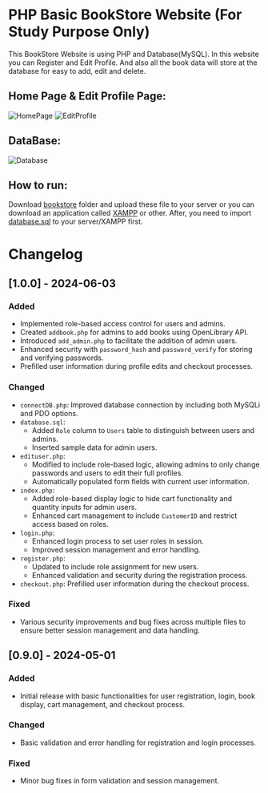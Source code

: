 # PHP Basic BookStore Website (For Study Purpose Only)
This BookStore Website is using PHP and Database(MySQL). In this website you can Register and Edit Profile.
And also all the book data will store at the database for easy to add, edit and delete.

## Home Page & Edit Profile Page:
![HomePage](/homepage.PNG)
![EditProfile](/editprofile.PNG)

## DataBase:
![Database](/db.PNG)

## How to run:
Download [bookstore](https://github.com/weixiong15/PHP_Basic_BookStore_Website/tree/master/bookstore) folder and upload these file to your server or you can download an application called
[XAMPP](https://www.apachefriends.org/index.html) or other. After, you need to import [database.sql](https://github.com/weixiong15/PHP_Basic_BookStore_Website/blob/master/bookstore/database.sql) to your server/XAMPP 
first.
 
# Changelog

## [1.0.0] - 2024-06-03
### Added
- Implemented role-based access control for users and admins.
- Created `addbook.php` for admins to add books using OpenLibrary API.
- Introduced `add_admin.php` to facilitate the addition of admin users.
- Enhanced security with `password_hash` and `password_verify` for storing and verifying passwords.
- Prefilled user information during profile edits and checkout processes.

### Changed
- `connectDB.php`: Improved database connection by including both MySQLi and PDO options.
- `database.sql`: 
  - Added `Role` column to `Users` table to distinguish between users and admins.
  - Inserted sample data for admin users.
- `edituser.php`: 
  - Modified to include role-based logic, allowing admins to only change passwords and users to edit their full profiles.
  - Automatically populated form fields with current user information.
- `index.php`: 
  - Added role-based display logic to hide cart functionality and quantity inputs for admin users.
  - Enhanced cart management to include `CustomerID` and restrict access based on roles.
- `login.php`: 
  - Enhanced login process to set user roles in session.
  - Improved session management and error handling.
- `register.php`: 
  - Updated to include role assignment for new users.
  - Enhanced validation and security during the registration process.
- `checkout.php`: Prefilled user information during the checkout process.

### Fixed
- Various security improvements and bug fixes across multiple files to ensure better session management and data handling.

## [0.9.0] - 2024-05-01
### Added
- Initial release with basic functionalities for user registration, login, book display, cart management, and checkout process.

### Changed
- Basic validation and error handling for registration and login processes.

### Fixed
- Minor bug fixes in form validation and session management.
